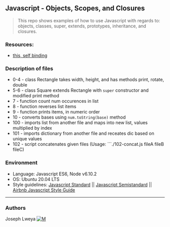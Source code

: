 ## Javascript - Objects, Scopes, and Closures
> This repo shows examples of how to use Javascript with regards to: objects, classes, super, extends, prototypes, inheritance, and closures.

### Resources:
* [this, self binding](https://alistapart.com/article/getoutbindingsituations)

### Description of files
* 0-4 - class Rectangle takes width, height, and has methods print, rotate, double
* 5-6 - class Square extends Rectangle with ```super``` constructor and modified print method
* 7 - function count num occurences in list
* 8 - function reverses list items
* 9 - function prints items, in numeric order
* 10 - converts bases using ```num.toString(base)``` method
* 100 - imports list from another file and maps into new list, values multiplied by index
* 101 - imports dictionary from another file and receates dic based on unique values
* 102 - script concatenates given files (Usage: ```./102-concat.js fileA fileB fileC)

### Environment
* Language: Javascript ES6, Node v6.10.2
* OS: Ubuntu 20.04 LTS
* Style guidelines: [Javascript Standard](https://standardjs.com/rules.html) || [Javascript Semistandard](https://github.com/Flet/semistandard) || [Airbnb Javascript Style Guide](https://github.com/airbnb/javascript)

---
### Authors
Joseph Lweya [![M](https://upload.wikimedia.org/wikipedia/fr/thumb/c/c8/Twitter_Bird.svg/30px-Twitter_Bird.svg.png)](https://twitter.com/lweyajoe)
